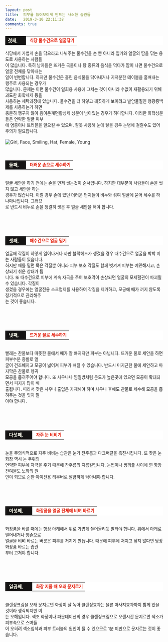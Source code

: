 ```yaml
---
layout: post
title:  피부를 늙어보이게 만드는 사소한 습관들
date:   2019-3-10 22:11:38
comments: true
---
```






<div><table width="99%" bgcolor="#ffffff" cellspacing="1" cellpadding="2"><tbody><tr><td width="50" bgcolor="#141313" style-="border-bottom:#141313 1px solid; border-left:#141313 1px solid; border-top:#141313 1px solid; &#13;&#10;border-right:#141313 1px solid"><span style="color: rgb(0, 0, 0); font-family: 맑은 고딕, dotum, verdana; font-size: 11pt;"><strong><span syle="font-size:11pt"><font color="#fffff0">첫째,</font></span></strong></span></td><td style="border-width: 0px 0px 1px; border-style: solid; border-color: rgb(255, 255, 255) rgb(255, 255, 255) rgb(20, 19, 19);"><span style="font-size: 11pt;"><font color="#000000">&nbsp;<span style="font-size: 10pt;"><font color="#e31600"><strong>식당 물수건으로 얼굴닦기</strong></font></span></font></span></td></tr></tbody></table><p><span style="font-size: 10pt;">식당에서 가볍게 손을 닦으라고 나눠주는 물수건을 손 뿐 아니라 입가와 얼굴의 땀을 닦는 용도로 사용하는 사람들<br> 이 </span><span style="font-size: 10pt;">많습니다. 특히 남자들은 뜨거운 국물이나 탕 종류의 음식을 먹다가 땀이 나면 물수건으로 얼굴 전체를 닦아내는 <br> 일이 </span><span style="font-size: 10pt;">빈번합니다. 하지만 물수건은 흘린 음식물을 닦아내거나 지저분한 테이블을 훔쳐내는 행주로 사용되는 경우가 <br> 많습니다. </span><span style="font-size: 10pt;">문제는 이런 물수건이 일회용 사용에 그치는 것이 아니라 수없이 재활용되기 위해 과도한 화학세제 등을 <br> 사용하는 세탁</span><span style="font-size: 10pt;">과정에 있습니다. 물수건을 더 하얗고 깨끗하게 보이려고 발암물질인 형광증백제를 사용하는가 하면 <br> 충분히 헹구지 않아 </span><span style="font-size: 10pt;">음이온계면활성제 성분이 남아있는 경우가 허다합니다. 이러한 화학성분들은 연략한 얼굴 피부<br> 에 염증이나 트러블을 일</span><span style="font-size: 10pt;">으킬 수 있으며, 잘못 사용해 눈에 닿을 경우 눈병에 걸릴수도 있어 주의가 필요합니다.</span><br><br><img alt="Girl, Face, Smiling, Hat, Female, Young" src="https://cdn.pixabay.com/photo/2015/05/08/00/46/girl-757400__340.jpg" srcset="https://cdn.pixabay.com/photo/2015/05/08/00/46/girl-757400__340.jpg 1x, https://cdn.pixabay.com/photo/2015/05/08/00/46/girl-757400__480.jpg 2x"><br><br><br><table width="99%" bgcolor="#ffffff" cellspacing="1" cellpadding="2"><tbody><tr><td width="50" bgcolor="#141313" style-="border-bottom:#141313 1px solid; border-left:#141313 1px solid; border-top:#141313 1px solid; &#13;&#10;border-right:#141313 1px solid"><span style="color: rgb(0, 0, 0); font-family: 맑은 고딕, dotum, verdana; font-size: 11pt;"><strong><span syle="font-size:11pt"><font color="#fffff0">&nbsp;둘째,</font></span></strong></span></td><td style="border-width: 0px 0px 1px; border-style: solid; border-color: rgb(255, 255, 255) rgb(255, 255, 255) rgb(20, 19, 19);"><span style="font-size: 11pt;"><font color="#000000">&nbsp;<span style="font-size: 10pt;"><strong><font color="#e31600">더러운 손으로 세수하기</font></strong></span> </font></span></td></tr></tbody></table><br><span style="font-size: 10pt;">얼굴 세안을 하기 전에는 손을 먼저 씻는것이 순서입니다. 하지만 대부분이 사람들이&nbsp;손을&nbsp;씻지 않고 세안을 하는 <br> 경우가 많습니다. </span><span style="font-size: 10pt;">이럴 경우 손에 있던 더러운 먼지들이 비누와 섞여 얼굴에 묻어 세수를 하나마나입니다. 그러므<br> 로 반드시 비누로 손을 청</span><span style="font-size: 10pt;">결히 씻은 후 얼굴 세안을 해야 합니다.</span><br><br><br><br><br><table width="99%" bgcolor="#ffffff" cellspacing="1" cellpadding="2"><tbody><tr><td width="50" bgcolor="#141313" style-="border-bottom:#141313 1px solid; border-left:#141313 1px solid; border-top:#141313 1px solid; &#13;&#10;border-right:#141313 1px solid"><span style="color: rgb(0, 0, 0); font-family: 맑은 고딕, dotum, verdana; font-size: 11pt;"><strong><span syle="font-size:11pt"><font color="#fffff0">&nbsp;셋째,</font></span></strong></span></td><td style="border-width: 0px 0px 1px; border-style: solid; border-color: rgb(255, 255, 255) rgb(255, 255, 255) rgb(20, 19, 19);"><span style="font-size: 11pt;"><font color="#000000">&nbsp;<span style="font-size: 10pt;"><font color="#e31600"><strong>때수건으로 얼굴 밀기</strong></font></span></font></span></td></tr></tbody></table><p><span style="font-size: 10pt;">얼굴에 각질이 하얗게 일어나거나 까만 블랙헤드가 생겼을 경우 때수건으로 얼굴을 박박 미는&nbsp;사람들이 있습니다. <br></span><span style="font-size: 10pt;">하지만 때를 밀면 묵은 각질뿐 아니라 피부 보호 각질도 함께 벗겨져 피부는 예민해지고, 손상되기 쉬운&nbsp;상태가 됩<br> 니다. </span><span style="font-size: 10pt;">또 때수건으로 피부에 계속 자극을 주어 보호막이 손상되면 얼굴의 모세혈관이 파괴될 수 있습니다. 각질이 <br> 생겼을 경우</span><span style="font-size: 10pt;">에는 얼굴전용 스크럽제를 사용하여 각질을 제거하고, 모공에 때가 끼지 않도록 정기적으로 관리해주<br> 는 것이 좋습니다.</span><br><br><br><br><br></p><table width="99%" bgcolor="#ffffff" cellspacing="1" cellpadding="2"><tbody><tr><td width="50" bgcolor="#141313" style-="border-bottom:#141313 1px solid; border-left:#141313 1px solid; border-top:#141313 1px solid; &#13;&#10;border-right:#141313 1px solid"><span style="color: rgb(0, 0, 0); font-family: 맑은 고딕, dotum, verdana; font-size: 11pt;"><strong><span syle="font-size:11pt"><font color="#fffff0">&nbsp;넷째,</font></span></strong></span></td><td style="border-width: 0px 0px 1px; border-style: solid; border-color: rgb(255, 255, 255) rgb(255, 255, 255) rgb(20, 19, 19);"><span style="font-size: 11pt;"><font color="#000000">&nbsp;<span style="font-size: 10pt;"><font color="#e31600"><strong>뜨거운 물로 세수하기</strong></font></span></font></span></td></tr></tbody></table><p><br><span style="font-size: 10pt;">빨래는 찬물보다 따뜻한 물에서 때가 잘 빠지지만 피부는 아닙니다. 뜨거운 물로 세안을 하면 피부수분 증발로 얼<br> 굴이 </span><span style="font-size: 10pt;">건조해지고 모공이 넓어져 피부가 쳐질 수 있습니다. 반드시 미지근한 물에 세안하고 마지막은 찬물로 헹궈 <br> 모공을 좁</span><span style="font-size: 10pt;">혀주어야 합니다. 또 사우나나 찜질방처럼 온도가 높은곳에 있으면 모공이 확대되면서 피지가 많이 배<br> 출됩니다. 따라서 </span><span style="font-size: 10pt;">잦은 사우나 출입은 자제해야 하며 사우나 후에도 찬물로 세수해 모공을 좁혀주는 것을 잊지 말<br> 아야 합니다.</span><br><br><br><br><br></p><table width="99%" bgcolor="#ffffff" cellspacing="1" cellpadding="2"><tbody><tr><td width="70" bgcolor="#141313" style-="border-bottom:#141313 1px solid; border-left:#141313 1px solid; border-top:#141313 1px solid; &#13;&#10;border-right:#141313 1px solid"><span style="color: rgb(0, 0, 0); font-family: 맑은 고딕, dotum, verdana; font-size: 11pt;"><strong><span syle="font-size:11pt"><font color="#fffff0">&nbsp;다섯째,</font></span></strong></span></td><td style="border-width: 0px 0px 1px; border-style: solid; border-color: rgb(255, 255, 255) rgb(255, 255, 255) rgb(20, 19, 19);"><span style="font-size: 11pt;"><font color="#000000">&nbsp;<span style="font-size: 10pt;"><font color="#e31600"><strong>자주 눈 비비기</strong></font></span></font></span></td></tr></tbody></table><p><br><span style="font-size: 10pt;">눈을 무의식적으로 자주 비비는 습관은 눈가 잔주름과 다크써클을 촉진시킵니다. 또 잦은 눈화장 역시 눈 주위의 <br> 연약한 </span><span style="font-size: 10pt;">피부에 자극을 주기 때문에 잔주름의 지름길입니다. 눈썹이나 쌍꺼풀 사이에 낀 화장 잔여물도 노화의 원<br> 인이 되므로 순</span><span style="font-size: 10pt;">한 아이전용 리무버로 깔끔하게 닦아내야 합니다.</span><br><br><br><br><br></p><table width="99%" bgcolor="#ffffff" cellspacing="1" cellpadding="2"><tbody><tr><td width="70" bgcolor="#141313" style-="border-bottom:#141313 1px solid; border-left:#141313 1px solid; border-top:#141313 1px solid; &#13;&#10;border-right:#141313 1px solid"><span style="color: rgb(0, 0, 0); font-family: 맑은 고딕, dotum, verdana; font-size: 11pt;"><strong><span syle="font-size:11pt"><font color="#fffff0">&nbsp;여섯째,</font></span></strong></span></td><td style="border-width: 0px 0px 1px; border-style: solid; border-color: rgb(255, 255, 255) rgb(255, 255, 255) rgb(20, 19, 19);"><span style="font-size: 11pt;"><font color="#000000">&nbsp;<span style="font-size: 10pt;"><font color="#e31600"><strong>화장품을 얼굴 전체에 비벼 바르기</strong></font></span></font></span></td></tr></tbody></table><p><br><span style="font-size: 10pt;">화장품을 바를 때에는 항상 아래에서 위로 가볍게 쓸어올리듯 발라야 합니다. 위에서 아래로 밀어내거나 양손으로 <br> 얼굴</span><span style="font-size: 10pt;">을 비벼 바르는 버릇은 피부를 처지게 만듭니다. 때문에 피부에 처지고 싶지 않다면 당장 화장품 바르는 습관<br> 부터 고쳐야 </span><span style="font-size: 10pt;">합니다.</span><br><br><br><br><br></p><table width="99%" bgcolor="#ffffff" cellspacing="1" cellpadding="2"><tbody><tr><td width="70" bgcolor="#141313" style-="border-bottom:#141313 1px solid; border-left:#141313 1px solid; border-top:#141313 1px solid; &#13;&#10;border-right:#141313 1px solid"><span style="color: rgb(0, 0, 0); font-family: 맑은 고딕, dotum, verdana; font-size: 11pt;"><strong><span syle="font-size:11pt"><font color="#fffff0">&nbsp;일곱째,</font></span></strong></span></td><td style="border-width: 0px 0px 1px; border-style: solid; border-color: rgb(255, 255, 255) rgb(255, 255, 255) rgb(20, 19, 19);"><span style="font-size: 11pt;"><font color="#000000">&nbsp;<span style="font-size: 10pt;"><font color="#e31600"><strong>화장 지울 때 오래 문지르기</strong></font></span></font></span></td></tr></tbody></table><p><br><span style="font-size: 10pt;">클렌징크림을 오래 문지르면 화장이 잘 녹아 클렌징효과는 물론 마사지효과까지 함께 있을 것이라 생각되지만 이<br> 는 오해</span><span style="font-size: 10pt;">입니다. 색조 화장이나 파운데이션의 경우 클렌징크림으로 오랜시간 문지르면 색소가 피부속으로 스며들<br> 어 오히려 색소</span><span style="font-size: 10pt;">침착과 피부 트러블의 원인이 될 수 있으므로 1분 미만으로 문지르는 것이 좋습니다.</span></p>
<p><span style="font-size: 10pt;">﻿</span><br></p>